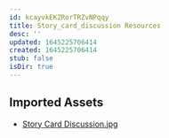 ```yaml
---
id: kcayvkEKZRorTRZvNPqqy
title: Story_card_discussion Resources
desc: ''
updated: 1645225706414
created: 1645225706414
stub: false
isDir: true
---
```

## Imported Assets
- [Story Card Discussion.jpg](/assets/story-card-discussion.jpg)
